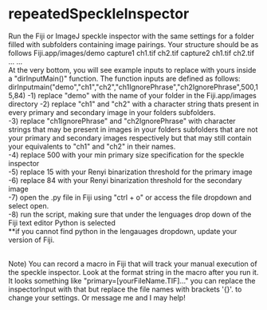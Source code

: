 # repeatedSpeckleInspector
Run the Fiji or ImageJ speckle inspector with the same settings for a folder filled with subfolders containing image pairings. 
Your structure should be as follows 
  Fiji.app/images/demo
    capture1
      ch1.tif
      ch2.tif
    capture2
      ch1.tif
      ch2.tif
      ...
    ...
<br />
At the very bottom, you will see example inputs to replace with yours inside a "dirInputMain()" function.
The function inputs are defined as follows:<br />
  dirInputmain("demo","ch1","ch2","ch1IgnorePhrase","ch2IgnorePhrase",500,15,84)
    -1) replace "demo" with the name of your folder in the Fiji.app/images directory
    -2) replace "ch1" and "ch2" with a character string thats present in every primary and secondary image in your folders subfolders. <br />
    -3) replace "ch1IgnorePhrase" and "ch2IgnorePhrase" with character strings that may be present in images in your folders subfolders that are not your primary and secondary images respectively but that may still contain your equivalents to "ch1" and "ch2" in their names. <br />
    -4) replace 500 with your min primary size specification for the speckle inspector <br />
    -5) replace 15 with your Renyi binarization threshold for the primary image <br />
    -6) replace 84 with your Renyi binarization threshold for the secondary image <br />
    -7) open the .py file in Fiji using "ctrl + o" or access the file dropdown and select open. <br />
    -8) run the script, making sure that under the lenguages drop down of the Fiji text editor Python is selected <br />
      **if you cannot find python in the lengauages dropdown, update your version of Fiji. <br />

<br />
Note) You can record a macro in Fiji that will track your manual execution of the speckle inspector. Look at the format string in the macro after you run it.
It looks something like "primary=[yourFileName.TIF]..." you can replace the inspectorInput with that but replace the 
file names with brackets '{}'. to change your settings. Or message me and I may help!



